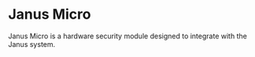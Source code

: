 # Janus Micro

Janus Micro is a hardware security module designed to integrate with the Janus system.
